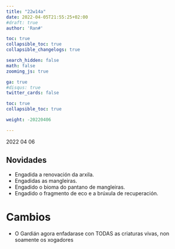 ```yaml
---
title: "22w14a"
date: 2022-04-05T21:55:25+02:00
#draft: true
author: 'Ran#'

toc: true
collapsible_toc: true
collapsible_changelogs: true

search_hidden: false
math: false
zooming_js: true

ga: true
#disqus: true
twitter_cards: false

toc: true
collapsible_toc: true

weight: -20220406

---
```


2022 04 06

## Novidades
- Engadida a renovación da arxila.
- Engadidas as mangleiras.
- Engadido o bioma do pantano de mangleiras.
- Engadido o fragmento de eco e a brúxula de recuperación.

# Cambios
- O Gardián agora enfadarase con TODAS as criaturas vivas, non soamente os xogadores
